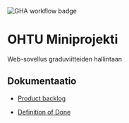 ![GHA workflow badge](https://github.com/Doubleneck/Jetta/workflows/CI/badge.svg)
# OHTU Miniprojekti

Web-sovellus graduviitteiden hallintaan

## Dokumentaatio

- [Product backlog](https://helsinkifi-my.sharepoint.com/:x:/r/personal/tsharkon_ad_helsinki_fi/_layouts/15/Doc.aspx?sourcedoc=%7B990EAC30-58E9-4205-BA24-63F613E3C18C%7D&file=Jetta_ProductBacklog.xlsx&action=default&mobileredirect=true)

- [Definition of Done](https://github.com/Doubleneck/Jetta/blob/master/documentation/definition_of_done.md)
